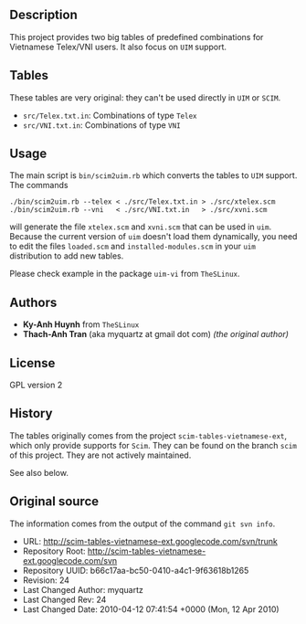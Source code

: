 ## Description

This project provides two big tables of predefined combinations for
Vietnamese Telex/VNI users. It also focus on `UIM` support.

## Tables

These tables are very original: they can't be used directly in `UIM`
or `SCIM`.

* `src/Telex.txt.in`: Combinations of type `Telex`
* `src/VNI.txt.in`: Combinations of type `VNI`

## Usage

The main script is `bin/scim2uim.rb` which converts the tables to `UIM`
support. The commands

````
./bin/scim2uim.rb --telex < ./src/Telex.txt.in > ./src/xtelex.scm
./bin/scim2uim.rb --vni   < ./src/VNI.txt.in   > ./src/xvni.scm
````

will generate the file `xtelex.scm` and `xvni.scm` that can be used in `uim`.
Because the current version of `uim` doesn't load them dynamically, you
need to edit the files `loaded.scm` and `installed-modules.scm` in your
`uim` distribution to add new tables.

Please check example in the package `uim-vi` from `TheSLinux`.

## Authors

* **Ky-Anh Huynh** from `TheSLinux`
* **Thach-Anh Tran** (aka myquartz at gmail dot com) _(the original author)_

## License

GPL version 2

## History

The tables originally comes from the project `scim-tables-vietnamese-ext`,
which only provide supports for `Scim`. They can be found on the branch
`scim` of this project. They are not actively maintained.

See also below.

## Original source

The information comes from the output of the command `git svn info`.

* URL: http://scim-tables-vietnamese-ext.googlecode.com/svn/trunk
* Repository Root: http://scim-tables-vietnamese-ext.googlecode.com/svn
* Repository UUID: b66c17aa-bc50-0410-a4c1-9f63618b1265
* Revision: 24
* Last Changed Author: myquartz
* Last Changed Rev: 24
* Last Changed Date: 2010-04-12 07:41:54 +0000 (Mon, 12 Apr 2010)
